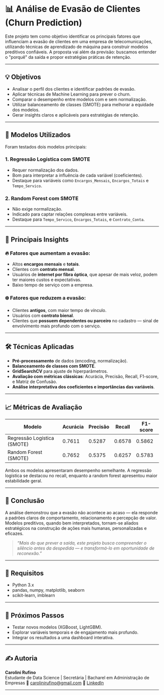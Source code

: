 # 📊 Análise de Evasão de Clientes (Churn Prediction)

Este projeto tem como objetivo identificar os principais fatores que influenciam a evasão de clientes em uma empresa de telecomunicações, utilizando técnicas de aprendizado de máquina para construir modelos preditivos confiáveis. A proposta vai além da previsão: buscamos entender o "porquê" da saída e propor estratégias práticas de retenção.

---

## 💡 Objetivos

- Analisar o perfil dos clientes e identificar padrões de evasão.
- Aplicar técnicas de Machine Learning para prever o churn.
- Comparar o desempenho entre modelos com e sem normalização.
- Utilizar balanceamento de classes (SMOTE) para melhorar a equidade dos modelos.
- Gerar insights claros e aplicáveis para estratégias de retenção.

---

## 🧠 Modelos Utilizados

Foram testados dois modelos principais:

### 1. **Regressão Logística com SMOTE**
- Requer normalização dos dados.
- Bom para interpretar a influência de cada variável (coeficientes).
- Destaque para variáveis como `Encargos_Mensais`, `Encargos_Totais` e `Tempo_Servico`.

### 2. **Random Forest com SMOTE**
- Não exige normalização.
- Indicado para captar relações complexas entre variáveis.
- Destaque para `Tempo_Servico`, `Encargos_Totais`, e `Contrato_Conta`.

---

## 🔎 Principais Insights

### 🔥 Fatores que aumentam a evasão:
- Altos **encargos mensais** e **totais**.
- Clientes com **contrato mensal**.
- Usuários de **internet por fibra óptica**, que apesar de mais veloz, podem ter maiores custos e expectativas.
- Baixo tempo de serviço com a empresa.

### ❄️ Fatores que reduzem a evasão:
- Clientes **antigos**, com maior tempo de vínculo.
- Usuários com **contrato bienal**.
- Clientes que **possuem dependentes ou parceiro** no cadastro — sinal de envolvimento mais profundo com o serviço.

---

## 🛠️ Técnicas Aplicadas

- **Pré-processamento** de dados (encoding, normalização).
- **Balanceamento de classes com SMOTE**.
- **GridSearchCV** para ajuste de hiperparâmetros.
- **Avaliação com métricas clássicas**: Acurácia, Precisão, Recall, F1-score, e Matriz de Confusão.
- **Análise interpretativa dos coeficientes e importâncias das variáveis**.

---

## 📈 Métricas de Avaliação

| Modelo                       | Acurácia | Precisão | Recall | F1-score |
|-----------------------------|----------|----------|--------|----------|
| Regressão Logística (SMOTE) | 0.7611   | 0.5287   | 0.6578 | 0.5862   |
| Random Forest (SMOTE)       | 0.7652   | 0.5375   | 0.6257 | 0.5783   |

Ambos os modelos apresentaram desempenho semelhante. A regressão logística se destacou no recall, enquanto a random forest apresentou maior estabilidade geral.

---

## 🎯 Conclusão

A análise demonstrou que a evasão não acontece ao acaso — ela responde a padrões claros de comportamento, relacionamento e percepção de valor. Modelos preditivos, quando bem interpretados, tornam-se aliados estratégicos na construção de ações mais humanas, personalizadas e eficazes.

> *“Mais do que prever a saída, este projeto busca compreender o silêncio antes da despedida — e transformá-lo em oportunidade de reconexão.”*

---

## 🧾 Requisitos

- Python 3.x
- pandas, numpy, matplotlib, seaborn
- scikit-learn, imblearn

---

## 🧠 Próximos Passos

- Testar novos modelos (XGBoost, LightGBM).
- Explorar variáveis temporais e de engajamento mais profundo.
- Integrar os resultados a uma dashboard interativa.

---

## ✍️ Autoria

**Carolini Rufino**  
Estudante de Data Science | Secretária | Bacharel em Administração de Empresas
📧 carolinirufino@gmail.com
🔗 [LinkedIn](https://www.linkedin.com/in/carolinirufino)

---
